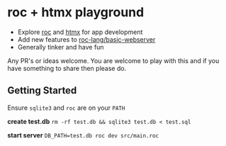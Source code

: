 # roc + htmx playground

- Explore [roc](https://www.roc-lang.org) and [htmx](https://htmx.org) for app development
- Add new features to [roc-lang/basic-webserver](https://github.com/roc-lang/basic-webserver)
- Generally tinker and have fun

Any PR's or ideas welcome. You are welcome to play with this and if you have something to share then please do. 

## Getting Started

Ensure `sqlite3` and `roc` are on your `PATH`

**create test.db** `rm -rf test.db && sqlite3 test.db < test.sql`

**start server** `DB_PATH=test.db roc dev src/main.roc`

